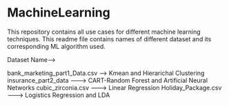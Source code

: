 # MachineLearning
This repository contains all use cases for different machine learning techniques. This readme file contains names of
different dataset and its corresponding ML algorithm used.

Dataset Name--> 

bank_marketing_part1_Data.csv   --> Kmean and Hierarichal Clustering
insurance_part2_data            ---> CART-Random Forest and Artificial Neural Networks
cubic_zirconia.csv              ---> Linear Regression
Holiday_Package.csv             ---> Logistics Regression and LDA 
